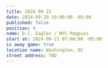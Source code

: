 ```yaml
---
title: 2024 09 21
date: 2024-09-20 19:00:00 -05:00
published: false
position: 9
name: D.C. Eagles / NYC Magpies
start at: 2024-09-21 07:00:00 -05:00
is away game: true
location name: Washington, DC
street address: TBD
---
```


